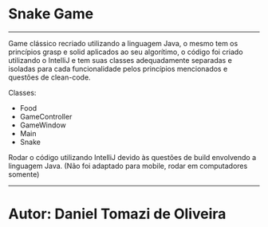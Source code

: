 # Snake Game
*****
Game clássico recriado utilizando a linguagem Java, o mesmo tem os princípios grasp e solid aplicados ao seu algorítimo, o código foi criado utilizando o IntelliJ e tem suas classes adequadamente separadas e isoladas para cada funcionalidade pelos princípios mencionados e questões de clean-code.

Classes:
- Food
- GameController
- GameWindow
- Main
- Snake

Rodar o código utilizando IntelliJ devido às questões de build envolvendo a linguagem Java.
(Não foi adaptado para mobile, rodar em computadores somente)
***
# Autor: Daniel Tomazi de Oliveira
